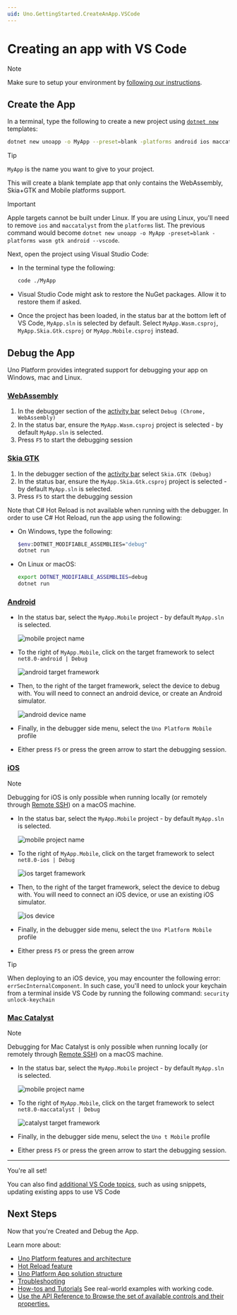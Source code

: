 ```yaml
---
uid: Uno.GettingStarted.CreateAnApp.VSCode
---
```

# Creating an app with VS Code

> [!NOTE]
> Make sure to setup your environment by [following our instructions](xref:Uno.GetStarted.vscode).

## Create the App

In a terminal, type the following to create a new project using [`dotnet new`](xref:Uno.GetStarted.dotnet-new) templates:

```bash
dotnet new unoapp -o MyApp --preset=blank -platforms android ios maccatalyst wasm gtk --vscode
```

> [!TIP]
> `MyApp` is the name you want to give to your project.

This will create a blank template app that only contains the WebAssembly, Skia+GTK and Mobile platforms support.

> [!IMPORTANT]
> Apple targets cannot be built under Linux. If you are using Linux, you'll need to remove `ios` and `maccatalyst` from the `platforms` list. The previous command would become `dotnet new unoapp -o MyApp -preset=blank -platforms wasm gtk android --vscode`.

Next, open the project using Visual Studio Code:

* In the terminal type the following:

    ```bash
    code ./MyApp
    ```

* Visual Studio Code might ask to restore the NuGet packages. Allow it to restore them if asked.
* Once the project has been loaded, in the status bar at the bottom left of VS Code, `MyApp.sln` is selected by default. Select `MyApp.Wasm.csproj`, `MyApp.Skia.Gtk.csproj` or `MyApp.Mobile.csproj` instead.

## Debug the App

Uno Platform provides integrated support for debugging your app on Windows, mac and Linux.

### [**WebAssembly**](#tab/Wasm)

1. In the debugger section of the [activity bar](https://code.visualstudio.com/docs/getstarted/userinterface) select `Debug (Chrome, WebAssembly)`
1. In the status bar, ensure the `MyApp.Wasm.csproj` project is selected - by default `MyApp.sln` is selected.
1. Press `F5` to start the debugging session

### [**Skia GTK**](#tab/skiagtk)

1. In the debugger section of the [activity bar](https://code.visualstudio.com/docs/getstarted/userinterface) select `Skia.GTK (Debug)`
1. In the status bar, ensure the `MyApp.Skia.Gtk.csproj` project is selected - by default `MyApp.sln` is selected.
1. Press `F5` to start the debugging session

Note that C# Hot Reload is not available when running with the debugger. In order to use C# Hot Reload, run the app using the following:

* On Windows, type the following:

    ```bash
    $env:DOTNET_MODIFIABLE_ASSEMBLIES="debug"
    dotnet run
    ```

* On Linux or macOS:

    ```bash
    export DOTNET_MODIFIABLE_ASSEMBLIES=debug
    dotnet run
    ```

### [**Android**](#tab/androiddebug)

* In the status bar, select the `MyApp.Mobile` project - by default `MyApp.sln` is selected.

  ![mobile project name](Assets/quick-start/vs-code-debug-project.png)
* To the right of `MyApp.Mobile`, click on the target framework to select `net8.0-android | Debug`

  ![android target framework](Assets/quick-start/vs-code-debug-tf-android.png)
* Then, to the right of the target framework, select the device to debug with. You will need to connect an android device, or create an Android simulator.

  ![android device name](Assets/quick-start/vs-code-debug-device-android.png)
* Finally, in the debugger side menu, select the `Uno Platform Mobile` profile
* Either press `F5` or press the green arrow to start the debugging session.

### [**iOS**](#tab/iosdebug)

> [!NOTE]
> Debugging for iOS is only possible when running locally (or remotely through [Remote SSH](https://marketplace.visualstudio.com/items?itemName=ms-vscode-remote.remote-ssh)) on a macOS machine.

* In the status bar, select the `MyApp.Mobile` project - by default `MyApp.sln` is selected.

  ![mobile project name](Assets/quick-start/vs-code-debug-project.png)
* To the right of `MyApp.Mobile`, click on the target framework to select `net8.0-ios | Debug`

  ![ios target framework](Assets/quick-start/vs-code-debug-tf-ios.png)
* Then, to the right of the target framework, select the device to debug with. You will need to connect an iOS device, or use an existing iOS simulator.

  ![ios device](Assets/quick-start/vs-code-debug-device-ios.png)
* Finally, in the debugger side menu, select the `Uno Platform Mobile` profile
* Either press `F5` or press the green arrow

> [!TIP]
> When deploying to an iOS device, you may encounter the following error: `errSecInternalComponent`. In such case, you'll need to unlock your keychain from a terminal inside VS Code by running the following command: `security unlock-keychain`

### [**Mac Catalyst**](#tab/catalystdebug)

> [!NOTE]
> Debugging for Mac Catalyst is only possible when running locally (or remotely through [Remote SSH](https://marketplace.visualstudio.com/items?itemName=ms-vscode-remote.remote-ssh)) on a macOS machine.

* In the status bar, select the `MyApp.Mobile` project - by default `MyApp.sln` is selected.

  ![mobile project name](Assets/quick-start/vs-code-debug-project.png)
* To the right of `MyApp.Mobile`, click on the target framework to select `net8.0-maccatalyst | Debug`

  ![catalyst target framework](Assets/quick-start/vs-code-debug-tf-catalyst.png)
* Finally, in the debugger side menu, select the `Uno t Mobile` profile
* Either press `F5` or press the green arrow to start the debugging session.

***

You're all set!

You can also find [additional VS Code topics](xref:Uno.vscode.additional), such as using snippets, updating existing apps to use VS Code

## Next Steps

Now that you're Created and Debug the App.

Learn more about:

* [Uno Platform features and architecture](xref:Uno.GetStarted.Explore)
* [Hot Reload feature](xref:Uno.Features.HotReload)
* [Uno Platform App solution structure](xref:Uno.Development.AppStructure)
* [Troubleshooting](xref:Uno.UI.CommonIssues)
* [How-tos and Tutorials](xref:Uno.GettingStarted.Tutorial1) See real-world examples with working code.
* <a href="implemented-views.md">Use the API Reference to Browse the set of available controls and their properties.</a>
